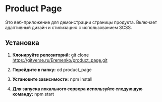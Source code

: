 # Product Page

Это веб-приложение для демонстрации страницы продукта. Включает адаптивный дизайн и стилизацию с использованием SCSS.

## Установка

1. **Клонируйте репозиторий:** git clone https://gitverse.ru/Eremenko/product_page.git

2. **Перейдите в папку:** cd product_page

3. **Установите зависимости:** npm install

4. **Для запуска локального сервера используйте следующую команду:** npm start